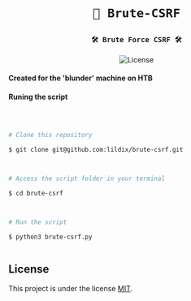 <h1 align="center">

    🔏 Brute-CSRF

</h1>



<h3 align="center">

    🛠 Brute Force CSRF 🛠

</h3>



<p align="center">

 

   <img alt="License" src="https://img.shields.io/github/license/lildix/brute-csrf">



</p>



#### Created for the 'blunder' machine on HTB



#### Runing the script



```bash



# Clone this repository

$ git clone git@github.com:lildix/brute-csrf.git



# Access the script folder in your terminal

$ cd brute-csrf



# Run the script

$ python3 brute-csrf.py



```

## License



This project is under the license [MIT](./LICENSE).



